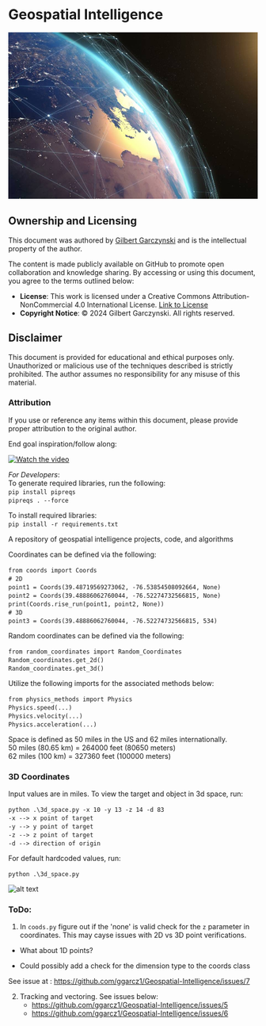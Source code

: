 # Geospatial Intelligence

![alt text](images/satellite_earth.png "via: https://hub.jhu.edu/2022/03/14/michael-ard-john-oconnor-geospatial-intelligence/")

## Ownership and Licensing

This document was authored by [Gilbert Garczynski](https://github.com/ggarcz1) and is the intellectual property of the author. 

The content is made publicly available on GitHub to promote open collaboration and knowledge sharing. By accessing or using this document, you agree to the terms outlined below:


- **License**: This work is licensed under a Creative Commons Attribution-NonCommercial 4.0 International License. [Link to License](https://creativecommons.org/licenses/by-nc/4.0/)
- **Copyright Notice**: © 2024 Gilbert Garczynski. All rights reserved.

## Disclaimer

This document is provided for educational and ethical purposes only. Unauthorized or malicious use of the techniques described is strictly prohibited. The author assumes no responsibility for any misuse of this material.

### Attribution
If you use or reference any items within this document, please provide proper attribution to the original author.


End goal inspiration/follow along:

[![Watch the video](https://img.youtube.com/vi/rm_ZL623Lzg/default.jpg)](https://www.youtube.com/watch?v=rm_ZL623Lzg )

*For Developers*:\
To generate required libraries, run the following: \
```pip install pipreqs```\
```pipreqs . --force```

To install required libraries: \
```pip install -r requirements.txt```

A repository of geospatial intelligence projects, code, and algorithms

Coordinates can be defined via the following:

`from coords import Coords`\
`# 2D`\
`point1 = Coords(39.48719569273062, -76.53854508092664, None)`\
`point2 = Coords(39.48886062760044, -76.52274732566815, None)`\
`print(Coords.rise_run(point1, point2, None))`\
`# 3D`\
`point3 = Coords(39.48886062760044, -76.52274732566815, 534)`

Random coordinates can be defined via the following:

`from random_coordinates import Random_Coordinates`\
`Random_coordinates.get_2d()`\
`Random_coordinates.get_3d()`

Utilize the following imports for the associated methods below:

`from physics_methods import Physics`\
`Physics.speed(...)`\
`Physics.velocity(...)`\
`Physics.acceleration(...)`

Space is defined as 50 miles in the US and 62 miles internationally.\
50 miles (80.65 km) = 264000 feet (80650 meters) \
62 miles (100 km) = 327360 feet (100000 meters)

### 3D Coordinates ###

Input values are in miles.  To view the target and object in 3d space, run:

`python .\3d_space.py -x 10 -y 13 -z 14 -d 83`\
`-x --> x point of target`\
`-y --> y point of target`\
`-z --> z point of target`\
`-d --> direction of origin`

For default hardcoded values, run:

`python .\3d_space.py`

![alt text](images/3d_1.png "3D diagram")

### ToDo: ###

1. In `coods.py` figure out if the 'none' is valid check for the `z` parameter in coordinates.  This may cayse issues with 2D vs 3D point verifications.

  - What about 1D points?

  - Could possibly add a check for the dimension type to the coords class

See issue at : <https://github.com/ggarcz1/Geospatial-Intelligence/issues/7>

2. Tracking and vectoring.  See issues below:
   - <https://github.com/ggarcz1/Geospatial-Intelligence/issues/5>
   - <https://github.com/ggarcz1/Geospatial-Intelligence/issues/6>



  